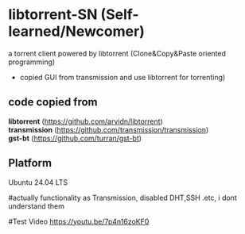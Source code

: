 # libtorrent-SN (Self-learned/Newcomer)
a torrent client powered by libtorrent  (Clone&Copy&Paste oriented programming) 

- copied GUI from transmission and use libtorrent for torrenting)

## code copied from 
**libtorrent** (https://github.com/arvidn/libtorrent)<br>
**transmission** (https://github.com/transmission/transmission)<br>
**gst-bt** (https://github.com/turran/gst-bt)



## Platform
Ubuntu 24.04 LTS

#actually functionality as Transmission, disabled DHT,SSH .etc, i dont understand them



#Test Video
https://youtu.be/7p4n16zoKF0

